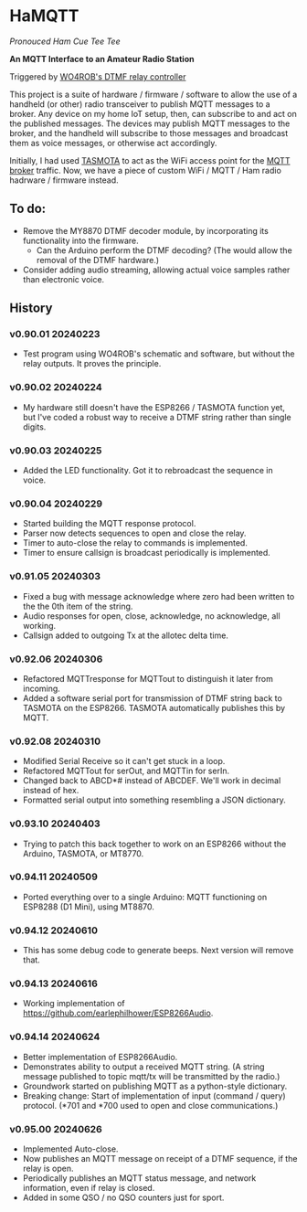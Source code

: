 # HaMQTT
_Pronouced Ham Cue Tee Tee_

**An MQTT Interface to an Amateur Radio Station**

Triggered by [WO4ROB's DTMF relay controller](http://51454.nodes.allstarlink.org/DTMF-Remote-Control.html)

This project is a suite of hardware / firmware / software to allow the use of a handheld (or other) radio transceiver to publish MQTT messages to a broker. Any device on my home IoT setup, then, can subscribe to and act on the published messages. The devices may publish MQTT messages to the broker, and the handheld will subscribe to those messages and broadcast them as voice messages, or otherwise act accordingly.

Initially, I had used [TASMOTA](https://tasmota.github.io/) to act as the WiFi access point for the [MQTT broker](https://en.wikipedia.org/wiki/MQTT) traffic. Now, we have a piece of custom WiFi / MQTT / Ham radio hadrware / firmware instead.

## To do:
- Remove the MY8870 DTMF decoder module, by incorporating its functionality into the firmware.
  - Can the Arduino perform the DTMF decoding? (The would allow the removal of the DTMF hardware.)
- Consider adding audio streaming, allowing actual voice samples rather than electronic voice.

## History
### v0.90.01 20240223
- Test program using WO4ROB's schematic and software, but without the relay outputs. It proves the principle.

### v0.90.02 20240224
- My hardware still doesn't have the ESP8266 / TASMOTA function yet, but I've coded a robust way to receive a DTMF string rather than single digits. 

### v0.90.03 20240225
- Added the LED functionality. Got it to rebroadcast the sequence in voice.

### v0.90.04 20240229
- Started building the MQTT response protocol.
- Parser now detects sequences to open and close the relay.
- Timer to auto-close the relay to commands is implemented.
- Timer to ensure callsign is broadcast periodically is implemented.

### v0.91.05 20240303
- Fixed a bug with message acknowledge where zero had been written to the the 0th item of the string.
- Audio responses for open, close, acknowledge, no acknowledge, all working.
- Callsign added to outgoing Tx at the allotec delta time.

### v0.92.06 20240306
- Refactored MQTTresponse for MQTTout to distinguish it later from incoming.
- Added a software serial port for transmission of DTMF string back to TASMOTA on the ESP8266. TASMOTA automatically publishes this by MQTT.

### v0.92.08 20240310
- Modified Serial Receive so it can't get stuck in a loop.
- Refactored MQTTout for serOut, and MQTTin for serIn.
- Changed back to ABCD*# instead of ABCDEF. We'll work in decimal instead of hex.
- Formatted serial output into something resembling a JSON dictionary.

### v0.93.10 20240403
- Trying to patch this back together to work on an ESP8266 without the Arduino, TASMOTA, or MT8770.

### v0.94.11 20240509
- Ported everything over to a single Arduino: MQTT functioning on ESP8288 (D1 Mini), using MT8870.

### v0.94.12 20240610
- This has some debug code to generate beeps. Next version will remove that.

### v0.94.13 20240616
- Working implementation of https://github.com/earlephilhower/ESP8266Audio.

### v0.94.14 20240624
- Better implementation of ESP8266Audio.
- Demonstrates ability to output a received MQTT string. (A string message published to topic mqtt/tx will be transmitted by the radio.)
- Groundwork started on publishing MQTT as a python-style dictionary.
- Breaking change: Start of implementation of input (command / query) protocol. (*701 and *700 used to open and close communications.)

### v0.95.00 20240626
- Implemented Auto-close.
- Now publishes an MQTT message on receipt of a DTMF sequence, if the relay is open.
- Periodically publishes an MQTT status message, and network information, even if relay is closed.
- Added in some QSO / no QSO counters just for sport.
